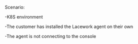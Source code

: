 Scenario:

-K8S environment

-The customer has installed the Lacework agent on their own

-The agent is not connecting to the console


